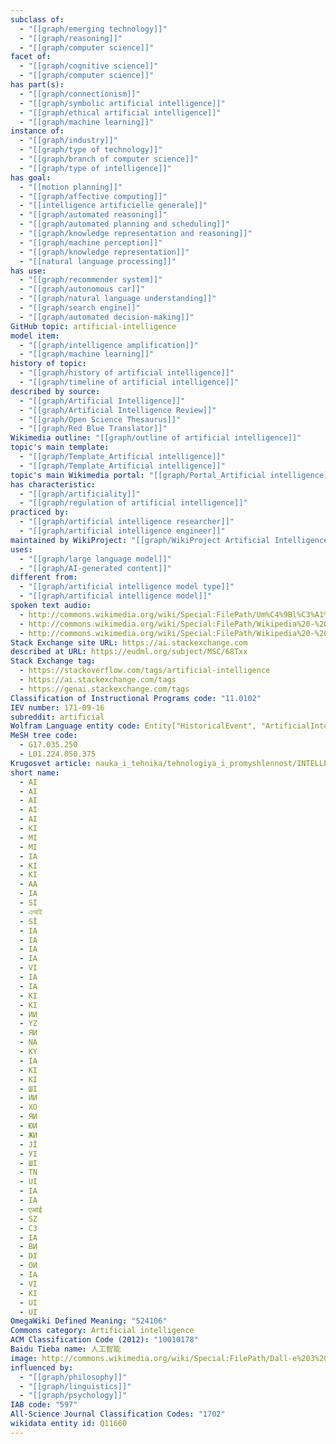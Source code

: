 ```yaml
---
subclass of:
  - "[[graph/emerging technology]]"
  - "[[graph/reasoning]]"
  - "[[graph/computer science]]"
facet of:
  - "[[graph/cognitive science]]"
  - "[[graph/computer science]]"
has part(s):
  - "[[graph/connectionism]]"
  - "[[graph/symbolic artificial intelligence]]"
  - "[[graph/ethical artificial intelligence]]"
  - "[[graph/machine learning]]"
instance of:
  - "[[graph/industry]]"
  - "[[graph/type of technology]]"
  - "[[graph/branch of computer science]]"
  - "[[graph/type of intelligence]]"
has goal:
  - "[[motion planning]]"
  - "[[graph/affective computing]]"
  - "[[intelligence artificielle generale]]"
  - "[[graph/automated reasoning]]"
  - "[[graph/automated planning and scheduling]]"
  - "[[graph/knowledge representation and reasoning]]"
  - "[[graph/machine perception]]"
  - "[[graph/knowledge representation]]"
  - "[[natural language processing]]"
has use:
  - "[[graph/recommender system]]"
  - "[[graph/autonomous car]]"
  - "[[graph/natural language understanding]]"
  - "[[graph/search engine]]"
  - "[[graph/automated decision-making]]"
GitHub topic: artificial-intelligence
model item:
  - "[[graph/intelligence amplification]]"
  - "[[graph/machine learning]]"
history of topic:
  - "[[graph/history of artificial intelligence]]"
  - "[[graph/timeline of artificial intelligence]]"
described by source:
  - "[[graph/Artificial Intelligence]]"
  - "[[graph/Artificial Intelligence Review]]"
  - "[[graph/Open Science Thesaurus]]"
  - "[[graph/Red Blue Translator]]"
Wikimedia outline: "[[graph/outline of artificial intelligence]]"
topic's main template:
  - "[[graph/Template_Artificial intelligence]]"
  - "[[graph/Template_Artificial intelligence]]"
topic's main Wikimedia portal: "[[graph/Portal_Artificial intelligence]]"
has characteristic:
  - "[[graph/artificiality]]"
  - "[[graph/regulation of artificial intelligence]]"
practiced by:
  - "[[graph/artificial intelligence researcher]]"
  - "[[graph/artificial intelligence engineer]]"
maintained by WikiProject: "[[graph/WikiProject Artificial Intelligence]]"
uses:
  - "[[graph/large language model]]"
  - "[[graph/AI-generated content]]"
different from:
  - "[[graph/artificial intelligence model type]]"
  - "[[graph/artificial intelligence model]]"
spoken text audio:
  - http://commons.wikimedia.org/wiki/Special:FilePath/Um%C4%9Bl%C3%A1%20inteligence%20-%20namluven%C3%BD%20%C4%8Dl%C3%A1nek.ogg
  - http://commons.wikimedia.org/wiki/Special:FilePath/Wikipedia%20-%20Artificial%20intelligence%20%28spoken%20by%20AI%20voice%29.mp3
  - http://commons.wikimedia.org/wiki/Special:FilePath/Wikipedia%20-%20K%C3%BCnstliche%20Intelligenz%20%28gesprochene%20Wikipedia%20mit%20KI-Stimme%29.mp3
Stack Exchange site URL: https://ai.stackexchange.com
described at URL: https://eudml.org/subject/MSC/68Txx
Stack Exchange tag:
  - https://stackoverflow.com/tags/artificial-intelligence
  - https://ai.stackexchange.com/tags
  - https://genai.stackexchange.com/tags
Classification of Instructional Programs code: "11.0102"
IEV number: 171-09-16
subreddit: artificial
Wolfram Language entity code: Entity["HistoricalEvent", "ArtificialIntelligence"]
MeSH tree code:
  - G17.035.250
  - L01.224.050.375
Krugosvet article: nauka_i_tehnika/tehnologiya_i_promyshlennost/INTELLEKT_ISKUSSTVENNI.html
short name:
  - AI
  - AI
  - AI
  - AI
  - AI
  - KI
  - MI
  - MI
  - IA
  - KI
  - KI
  - AA
  - IA
  - SI
  - এআই
  - Sİ
  - IA
  - IA
  - IA
  - IA
  - VI
  - IA
  - IA
  - KI
  - KI
  - ИИ
  - YZ
  - ЯИ
  - NA
  - KY
  - IA
  - KI
  - KI
  - ШІ
  - ИИ
  - ХО
  - ЯИ
  - ЮИ
  - ЖИ
  - JÏ
  - УІ
  - ШІ
  - ΤΝ
  - UI
  - IA
  - IA
  - एआई
  - SZ
  - СЗ
  - IA
  - ВИ
  - DI
  - ОИ
  - IA
  - VI
  - KI
  - UI
  - UI
OmegaWiki Defined Meaning: "524106"
Commons category: Artificial intelligence
ACM Classification Code (2012): "10010178"
Baidu Tieba name: 人工智能
image: http://commons.wikimedia.org/wiki/Special:FilePath/Dall-e%203%20%28jan%20%2724%29%20artificial%20intelligence%20icon.png
influenced by:
  - "[[graph/philosophy]]"
  - "[[graph/linguistics]]"
  - "[[graph/psychology]]"
IAB code: "597"
All-Science Journal Classification Codes: "1702"
wikidata entity id: Q11660
---
```

